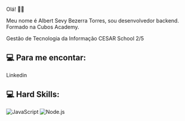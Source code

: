 Olá! 🙅‍♂️

Meu nome é Albert Sevy Bezerra Torres, sou desenvolvedor backend. Formado na Cubos Academy.

Gestão de Tecnologia da Informação CESAR School 2/5

## 💻 Para me encontar:
Linkedin

## 💻 Hard Skills:
![JavaScript](https://img.shields.io/badge/JavaScript-323330?style=for-the-badge&logo=javascript&logoColor=F7DF1E)  ![Node.js](https://img.shields.io/badge/Node%20js-339933?style=for-the-badge&logo=nodedotjs&logoColor=white)
